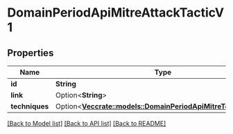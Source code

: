 # DomainPeriodApiMitreAttackTacticV1

## Properties

Name | Type | Description | Notes
------------ | ------------- | ------------- | -------------
**id** | **String** |  |
**link** | Option<**String**> |  | [optional]
**techniques** | Option<[**Vec<crate::models::DomainPeriodApiMitreTechniqueV1>**](domain.APIMitreTechniqueV1.md)> |  | [optional]

[[Back to Model list]](../README.md#documentation-for-models) [[Back to API list]](../README.md#documentation-for-api-endpoints) [[Back to README]](../README.md)
